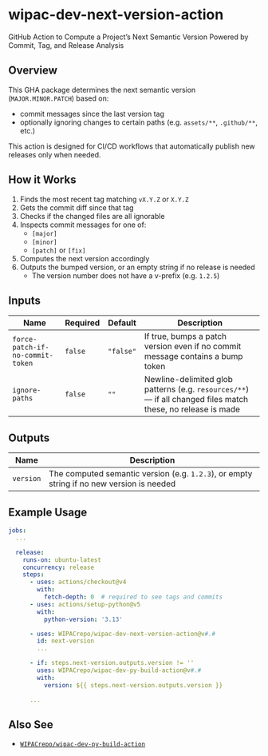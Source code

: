 # wipac-dev-next-version-action

GitHub Action to Compute a Project’s Next Semantic Version Powered by Commit, Tag, and Release Analysis

## Overview

This GHA package determines the next semantic version (`MAJOR.MINOR.PATCH`) based on:

- commit messages since the last version tag
- optionally ignoring changes to certain paths (e.g. `assets/**`, `.github/**`, etc.)

This action is designed for CI/CD workflows that automatically publish new releases only when needed.

## How it Works

1. Finds the most recent tag matching `vX.Y.Z` or `X.Y.Z`
2. Gets the commit diff since that tag
3. Checks if the changed files are all ignorable
4. Inspects commit messages for one of:
    - `[major]`
    - `[minor]`
    - `[patch]` or `[fix]`
5. Computes the next version accordingly
6. Outputs the bumped version, or an empty string if no release is needed
    - The version number does not have a v-prefix (e.g. `1.2.5`)

## Inputs

| Name                             | Required | Default   | Description                                                                                                  |
|----------------------------------|----------|-----------|--------------------------------------------------------------------------------------------------------------|
| `force-patch-if-no-commit-token` | `false`  | `"false"` | If true, bumps a patch version even if no commit message contains a bump token                               |
| `ignore-paths`                   | `false`  | `""`      | Newline-delimited glob patterns (e.g. `resources/**`) — if all changed files match these, no release is made |

## Outputs

| Name      | Description                                                                               |
|-----------|-------------------------------------------------------------------------------------------|
| `version` | The computed semantic version (e.g. `1.2.3`), or empty string if no new version is needed |

## Example Usage

```yaml
jobs:
  ...

  release:
    runs-on: ubuntu-latest
    concurrency: release
    steps:
      - uses: actions/checkout@v4
        with:
          fetch-depth: 0  # required to see tags and commits
      - uses: actions/setup-python@v5
        with:
          python-version: '3.13'

      - uses: WIPACrepo/wipac-dev-next-version-action@v#.#
        id: next-version
        ...

      - if: steps.next-version.outputs.version != ''
        uses: WIPACrepo/wipac-dev-py-build-action@v#.#
        with:
          version: ${{ steps.next-version.outputs.version }}

      ...
```

## Also See

- [`WIPACrepo/wipac-dev-py-build-action`](https://github.com/WIPACrepo/wipac-dev-py-build-action)
